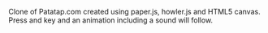 Clone of Patatap.com created using paper.js, howler.js and HTML5 canvas.
Press and key and an animation including a sound will follow.

